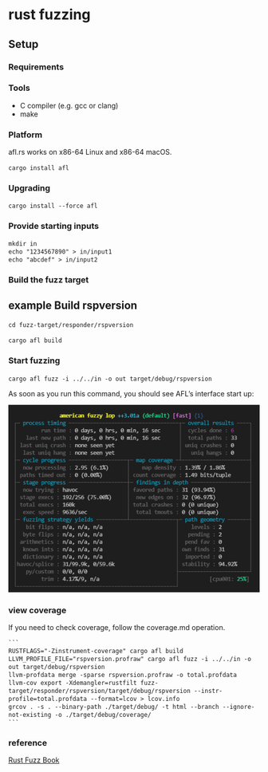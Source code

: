 # rust fuzzing

## Setup

### Requirements

### Tools

- C compiler (e.g. gcc or clang)
- make

### Platform

afl.rs works on x86-64 Linux and x86-64 macOS.

`cargo install afl`

### Upgrading

`cargo install --force afl`

### Provide starting inputs

```
mkdir in 
echo "1234567890" > in/input1
echo "abcdef" > in/input2
```

### Build the fuzz target

## example Build rspversion

`cd fuzz-target/responder/rspversion`

`cargo afl build`

### Start fuzzing

`cargo afl fuzz -i ../../in -o out target/debug/rspversion`

As soon as you run this command, you should see AFL’s interface start up:

![image-20210628084437384](fuzz-target/fuzz1.png)

### view coverage 

If you need to check coverage, follow the coverage.md operation.

    ```
    RUSTFLAGS="-Zinstrument-coverage" cargo afl build 
    LLVM_PROFILE_FILE="rspversion.profraw" cargo afl fuzz -i ../../in -o out target/debug/rspversion
    llvm-profdata merge -sparse rspversion.profraw -o total.profdata
    llvm-cov export -Xdemangler=rustfilt fuzz-target/responder/rspversion/target/debug/rspversion --instr-profile=total.profdata --format=lcov > lcov.info
    grcov . -s . --binary-path ./target/debug/ -t html --branch --ignore-not-existing -o ./target/debug/coverage/
    ```

### reference

[Rust Fuzz Book](https://rust-fuzz.github.io/book/afl/setup.html)